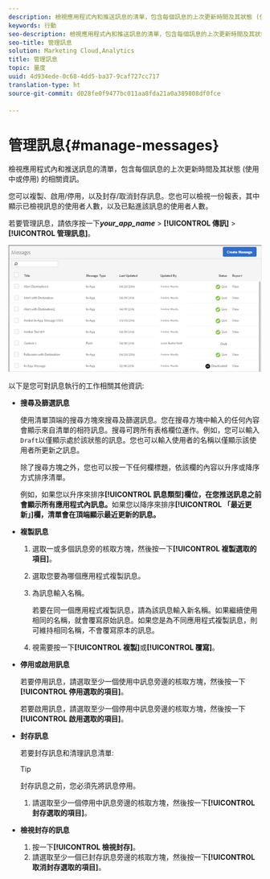 ```yaml
---
description: 檢視應用程式內和推送訊息的清單，包含每個訊息的上次更新時間及其狀態 (使用中或停用) 的相關資訊。
keywords: 行動
seo-description: 檢視應用程式內和推送訊息的清單，包含每個訊息的上次更新時間及其狀態 (使用中或停用) 的相關資訊。
seo-title: 管理訊息
solution: Marketing Cloud,Analytics
title: 管理訊息
topic: 量度
uuid: 4d934ede-0c68-4dd5-ba37-9caf727cc717
translation-type: ht
source-git-commit: d028fe0f9477bc011aa8fda21a0a389808df0fce

---
```



# 管理訊息{#manage-messages}

檢視應用程式內和推送訊息的清單，包含每個訊息的上次更新時間及其狀態 (使用中或停用) 的相關資訊。

您可以複製、啟用/停用，以及封存/取消封存訊息。您也可以檢視一份報表，其中顯示已檢視訊息的使用者人數，以及已點進該訊息的使用者人數。

若要管理訊息，請依序按一下&#x200B;***your_app_name*** &gt; **[!UICONTROL 傳訊]** &gt; **[!UICONTROL 管理訊息]**。

![](assets/manage_messages.png)

以下是您可對訊息執行的工作相關其他資訊:

* **搜尋及篩選訊息**

   使用清單頂端的搜尋方塊來搜尋及篩選訊息。您在搜尋方塊中輸入的任何內容會顯示來自清單的相符訊息。搜尋可跨所有表格欄位運作。例如，您可以輸入`Draft`以僅顯示處於該狀態的訊息。您也可以輸入使用者的名稱以僅顯示該使用者所更新之訊息。

   除了搜尋方塊之外，您也可以按一下任何欄標題，依該欄的內容以升序或降序方式排序清單。

   例如，如果您以升序來排序&#x200B;**[!UICONTROL 訊息類型]欄位，在您推送訊息之前會顯示所有應用程式內訊息。**&#x200B;如果您以降序來排序&#x200B;**[!UICONTROL 「最近更新」]欄，清單會在頂端顯示最近更新的訊息。**

* **複製訊息**

   1. 選取一或多個訊息旁的核取方塊，然後按一下&#x200B;**[!UICONTROL 複製選取的項目]**。
   1. 選取您要為哪個應用程式複製訊息。
   1. 為訊息輸入名稱。

      若要在同一個應用程式複製訊息，請為該訊息輸入新名稱。如果繼續使用相同的名稱，就會覆寫原始訊息。如果您是為不同應用程式複製訊息，則可維持相同名稱，不會覆寫原本的訊息。

   1. 視需要按一下&#x200B;**[!UICONTROL 複製]**&#x200B;或&#x200B;**[!UICONTROL 覆寫]**。

* **停用或啟用訊息**

   若要停用訊息，請選取至少一個使用中訊息旁邊的核取方塊，然後按一下&#x200B;**[!UICONTROL 停用選取的項目]**。

   若要啟用訊息，請選取至少一個停用中訊息旁邊的核取方塊，然後按一下&#x200B;**[!UICONTROL 啟用選取的項目]**。

* **封存訊息**

   若要封存訊息和清理訊息清單:

   >[!TIP]
   >
   >封存訊息之前，您必須先將訊息停用。

   1. 請選取至少一個停用中訊息旁邊的核取方塊，然後按一下&#x200B;**[!UICONTROL 封存選取的項目]**。

* **檢視封存的訊息**

   1. 按一下&#x200B;**[!UICONTROL 檢視封存]**。
   1. 請選取至少一個已封存訊息旁邊的核取方塊，然後按一下&#x200B;**[!UICONTROL 取消封存選取的項目]**。

